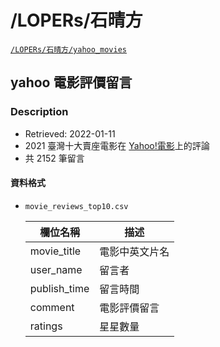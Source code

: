# /LOPERs/石晴方


<a href='https://drive.google.com/drive/folders/1ldrthDP0lqE6lZbN5inS3vJi_cB0U6Lh' target='_blank' class='drive-location'><code>/LOPERs/石晴方/yahoo_movies</code></a>

## yahoo 電影評價留言

### Description

- Retrieved: 2022-01-11
- 2021 臺灣十大賣座電影在 [Yahoo!電影](https://movies.yahoo.com.tw/)上的評論
- 共 2152 筆留言

#### 資料格式

- `movie_reviews_top10.csv`

    | 欄位名稱 | 描述 |
    |-------------|-------------|
    | movie_title |  電影中英文片名 |
    | user_name   |  留言者  |
    | publish_time|  留言時間   |
    | comment     |  電影評價留言   |
    | ratings     | 星星數量     |